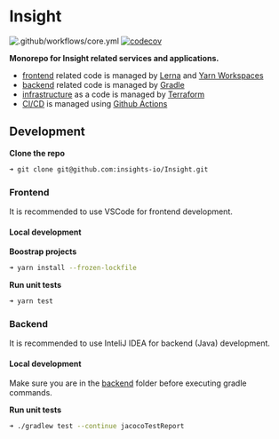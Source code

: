 # Insight

![.github/workflows/core.yml](https://github.com/insights-io/Insight/workflows/.github/workflows/core.yml/badge.svg)
[![codecov](https://codecov.io/gh/insights-io/insight/branch/master/graph/badge.svg)](https://codecov.io/gh/insights-io/insight)

**Monorepo for Insight related services and applications.**

- [frontend](frontend) related code is managed by [Lerna](https://github.com/lerna/lerna) and [Yarn Workspaces](https://yarnpkg.com/lang/en/docs/workspaces/)
- [backend](backend) related code is managed by [Gradle](http://gradle.org/)
- [infrastructure](infrastructure) as a code is managed by [Terraform](https://www.terraform.io/)
- [CI/CD](.github/workflows) is managed using [Github Actions](https://github.com/features/actions)

## Development

**Clone the repo**

```sh
➜ git clone git@github.com:insights-io/Insight.git
```

### Frontend

It is recommended to use VSCode for frontend development.

#### Local development

**Boostrap projects**

```sh
➜ yarn install --frozen-lockfile
```

**Run unit tests**

```sh
➜ yarn test
```

### Backend

It is recommended to use InteliJ IDEA for backend (Java) development.

#### Local development

Make sure you are in the [backend](backend) folder before executing gradle commands.

**Run unit tests**

```sh
➜ ./gradlew test --continue jacocoTestReport
```
